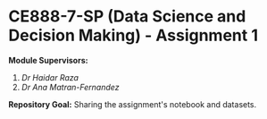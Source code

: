 # CE888-7-SP (Data Science and Decision Making) - Assignment 1
**Module Supervisors:**
1. *Dr Haidar Raza*
2. *Dr Ana Matran-Fernandez*

**Repository Goal:**
Sharing the assignment's notebook and datasets.


